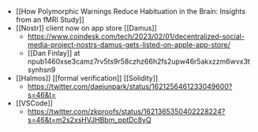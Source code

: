 - [[How Polymorphic Warnings Reduce Habituation in the Brain: Insights from an fMRI Study]]
- [[Nostr]] client now on app store [[Damus]]
    - https://www.coindesk.com/tech/2023/02/01/decentralized-social-media-project-nostrs-damus-gets-listed-on-apple-app-store/
    - [[Dan Finlay]] at npub1460xse3camz7rv5ts9r58czhz66h2fs2upw46r5akxzzm6wvx3tsynhsn9
- [[Halmos]] [[formal verification]] [[Solidity]]
    - https://twitter.com/daejunpark/status/1621256461233049600?s=46&t=
- [[VSCode]]
    - https://twitter.com/zkproofs/status/1621365350402228224?s=46&t=m2s2xsHVJHBbm_pptDc8yQ
